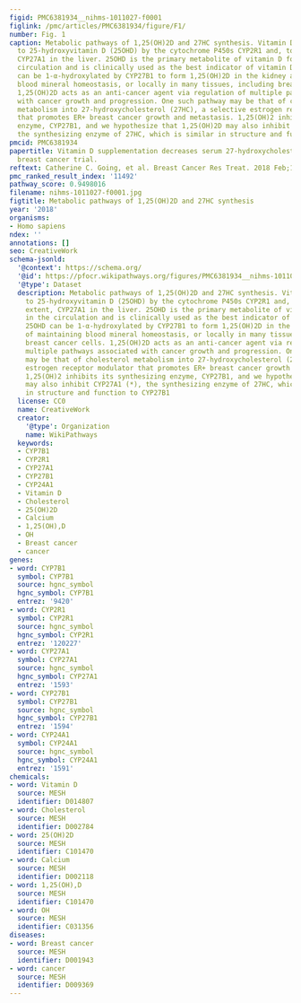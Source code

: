 ```yaml
---
figid: PMC6381934__nihms-1011027-f0001
figlink: /pmc/articles/PMC6381934/figure/F1/
number: Fig. 1
caption: Metabolic pathways of 1,25(OH)2D and 27HC synthesis. Vitamin D is converted
  to 25-hydroxyvitamin D (25OHD) by the cytochrome P450s CYP2R1 and, to a lesser extent,
  CYP27A1 in the liver. 25OHD is the primary metabolite of vitamin D found in the
  circulation and is clinically used as the best indicator of vitamin D status. 25OHD
  can be 1-α-hydroxylated by CYP27B1 to form 1,25(OH)2D in the kidney as part of maintaining
  blood mineral homeostasis, or locally in many tissues, including breast cancer cells.
  1,25(OH)2D acts as an anti-cancer agent via regulation of multiple pathways associated
  with cancer growth and progression. One such pathway may be that of cholesterol
  metabolism into 27-hydroxycholesterol (27HC), a selective estrogen receptor modulator
  that promotes ER+ breast cancer growth and metastasis. 1,25(OH)2 inhibits its synthesizing
  enzyme, CYP27B1, and we hypothesize that 1,25(OH)2D may also inhibit CYP27A1 (*),
  the synthesizing enzyme of 27HC, which is similar in structure and function to CYP27B1
pmcid: PMC6381934
papertitle: Vitamin D supplementation decreases serum 27-hydroxycholesterol in a pilot
  breast cancer trial.
reftext: Catherine C. Going, et al. Breast Cancer Res Treat. 2018 Feb;167(3):797-802.
pmc_ranked_result_index: '11492'
pathway_score: 0.9498016
filename: nihms-1011027-f0001.jpg
figtitle: Metabolic pathways of 1,25(OH)2D and 27HC synthesis
year: '2018'
organisms:
- Homo sapiens
ndex: ''
annotations: []
seo: CreativeWork
schema-jsonld:
  '@context': https://schema.org/
  '@id': https://pfocr.wikipathways.org/figures/PMC6381934__nihms-1011027-f0001.html
  '@type': Dataset
  description: Metabolic pathways of 1,25(OH)2D and 27HC synthesis. Vitamin D is converted
    to 25-hydroxyvitamin D (25OHD) by the cytochrome P450s CYP2R1 and, to a lesser
    extent, CYP27A1 in the liver. 25OHD is the primary metabolite of vitamin D found
    in the circulation and is clinically used as the best indicator of vitamin D status.
    25OHD can be 1-α-hydroxylated by CYP27B1 to form 1,25(OH)2D in the kidney as part
    of maintaining blood mineral homeostasis, or locally in many tissues, including
    breast cancer cells. 1,25(OH)2D acts as an anti-cancer agent via regulation of
    multiple pathways associated with cancer growth and progression. One such pathway
    may be that of cholesterol metabolism into 27-hydroxycholesterol (27HC), a selective
    estrogen receptor modulator that promotes ER+ breast cancer growth and metastasis.
    1,25(OH)2 inhibits its synthesizing enzyme, CYP27B1, and we hypothesize that 1,25(OH)2D
    may also inhibit CYP27A1 (*), the synthesizing enzyme of 27HC, which is similar
    in structure and function to CYP27B1
  license: CC0
  name: CreativeWork
  creator:
    '@type': Organization
    name: WikiPathways
  keywords:
  - CYP7B1
  - CYP2R1
  - CYP27A1
  - CYP27B1
  - CYP24A1
  - Vitamin D
  - Cholesterol
  - 25(OH)2D
  - Calcium
  - 1,25(OH),D
  - OH
  - Breast cancer
  - cancer
genes:
- word: CYP7B1
  symbol: CYP7B1
  source: hgnc_symbol
  hgnc_symbol: CYP7B1
  entrez: '9420'
- word: CYP2R1
  symbol: CYP2R1
  source: hgnc_symbol
  hgnc_symbol: CYP2R1
  entrez: '120227'
- word: CYP27A1
  symbol: CYP27A1
  source: hgnc_symbol
  hgnc_symbol: CYP27A1
  entrez: '1593'
- word: CYP27B1
  symbol: CYP27B1
  source: hgnc_symbol
  hgnc_symbol: CYP27B1
  entrez: '1594'
- word: CYP24A1
  symbol: CYP24A1
  source: hgnc_symbol
  hgnc_symbol: CYP24A1
  entrez: '1591'
chemicals:
- word: Vitamin D
  source: MESH
  identifier: D014807
- word: Cholesterol
  source: MESH
  identifier: D002784
- word: 25(OH)2D
  source: MESH
  identifier: C101470
- word: Calcium
  source: MESH
  identifier: D002118
- word: 1,25(OH),D
  source: MESH
  identifier: C101470
- word: OH
  source: MESH
  identifier: C031356
diseases:
- word: Breast cancer
  source: MESH
  identifier: D001943
- word: cancer
  source: MESH
  identifier: D009369
---
```


